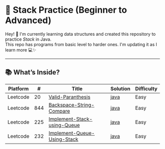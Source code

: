 # 🔗 Stack Practice (Beginner to Advanced)

Hey! 👋 I'm currently learning data structures and created this repository to practice *Stack* in Java.  
This repo has programs from basic level to harder ones. I'm updating it as I learn more 💻✨

---

## 📚 What’s Inside?

| Platform| # | Title | Solution | Difficulty | 
|-------- | --- | ----- | -------- | ---------- | 
|Leetcode|20|[Valid-Paranthesis](https://leetcode.com/problems/valid-parentheses/description/)|[java](https://github.com/Vishwa-V25/DSA-LeetCode/tree/main/Stack/Valid%20Parenthesis)|Easy|
|Leetcode|844|[Backspace-String-Compare](https://leetcode.com/problems/backspace-string-compare/description/)|[java](https://github.com/Vishwa-V25/DSA-LeetCode/tree/main/Stack/%20Backspace%20String%20Compare)|Easy|
|Leetcode|225|[Implement-Stack-using-Queue](https://leetcode.com/problems/implement-stack-using-queues/description/)|[java](https://github.com/Vishwa-V25/DSA-LeetCode/tree/main/Stack/Implement%20Stack%20using%20Queues)|Easy|
|Leetcode|232|[Implement-Queue-Using-Stack](https://leetcode.com/problems/implement-queue-using-stacks/description/)|[java](https://github.com/Vishwa-V25/DSA-LeetCode/tree/main/Stack/%20Backspace%20String%20Compare)|Easy|
